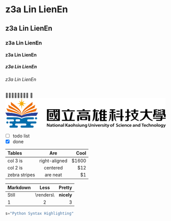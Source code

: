 # z3a Lin LienEn
## z3a Lin LienEn
### z3a Lin LienEn
#### z3a Lin LienEn
##### z3a Lin LienEn
###### z3a Lin LienEn
💩💩💩💩💩💩💩💩 
💩
![nkust](nkust.png "nkust")
- [ ] todo list
- [x] done

| Tables        | Are           | Cool       |
| :------------ | :-----------: | ----------:|
| col 3 is      | right-aligned |      $1600 |
| col 2 is      | centered      |        $12 |
| zebra stripes | are neat      |         $1 |


| Markdown      | Less          | Pretty      |
| :------------ | :-----------: | -----------:|
| Still         | \renders\     |  **nicely** |
| 1             | 2             | 3           |


```python
s="Python Syntax Highlighting"
